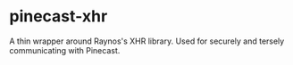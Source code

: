 # pinecast-xhr

A thin wrapper around Raynos's XHR library. Used for securely and tersely communicating with Pinecast.
